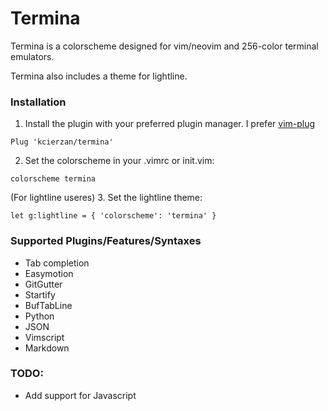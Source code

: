 # Termina

Termina is a colorscheme designed for vim/neovim and 256-color terminal emulators.

Termina also includes a theme for lightline.

### Installation

1. Install the plugin with your preferred plugin manager. I prefer [vim-plug](https://github.com/junegunn/vim-plug)

```vim
Plug 'kcierzan/termina'
```

2. Set the colorscheme in your .vimrc or init.vim:

```vim
colorscheme termina
```

(For lightline useres)
3. Set the lightline theme:

```vim
let g:lightline = { 'colorscheme': 'termina' }
```

### Supported Plugins/Features/Syntaxes

* Tab completion
* Easymotion
* GitGutter
* Startify
* BufTabLine
* Python
* JSON
* Vimscript
* Markdown

### TODO:
* Add support for Javascript
